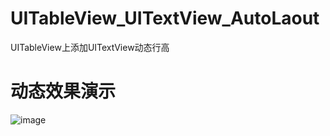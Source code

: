 # UITableView_UITextView_AutoLaout
UITableView上添加UITextView动态行高
# 动态效果演示
![image](https://github.com/shanggquan/UITableView_UITextView_AutoLaout/动态行高.gif)   
